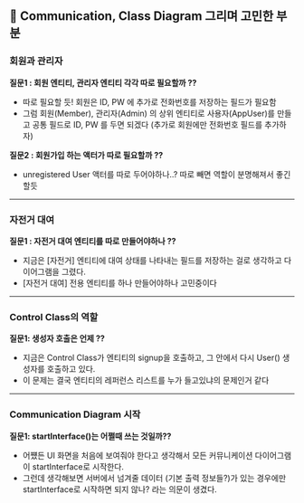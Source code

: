 ## 🧐 Communication, Class Diagram 그리며 고민한 부분

### 회원과 관리자

**질문1 : 회원 엔티티, 관리자 엔티티 각각 따로 필요할까 ??**

- 따로 필요할 듯! 회원은 ID, PW 에 추가로 전화번호를 저장하는 필드가 필요함
- 그럼 회원(Member), 관리자(Admin) 의 상위 엔티티로 사용자(AppUser)를 만들고 공통 필드로 ID, PW 를 두면 되겠다 (추가로 회원에만 전화번호 필드를 추가하자)

**질문2 : 회원가입 하는 액터가 따로 필요할까 ??**

- unregistered User 액터를 따로 두어야하나..? 따로 빼면 역할이 분명해져서 좋긴 할듯

---

### 자전거 대여

**질문1 : 자전거 대여 엔티티를 따로 만들어야하나 ??**

- 지금은 [자전거] 엔티티에 대여 상태를 나타내는 필드를 저장하는 걸로 생각하고 다이어그램을 그렸다.
- [자전거 대여] 전용 엔티티를 하나 만들어야하나 고민중이다

---

### Control Class의 역할

**질문1: 생성자 호출은 언제 ??**

- 지금은 Control Class가 엔티티의 signup을 호출하고, 그 안에서 다시 User() 생성자를 호출하고 있다.
- 이 문제는 결국 엔티티의 레퍼런스 리스트를 누가 들고있냐의 문제인거 같다

---

### Communication Diagram 시작

**질문1: startInterface()는 어쩔때 쓰는 것일까??**

- 어쩄든 UI 화면을 처음에 보여줘야 한다고 생각해서 모든 커뮤니케이션 다이어그램이 startInterface로 시작한다.
- 그런데 생각해보면 서버에서 넘겨줄 데이터 (기본 출력 정보들?)가 있는 경우에만 startInterface로 시작하면 되지 않나? 라는 의문이 생겼다.
